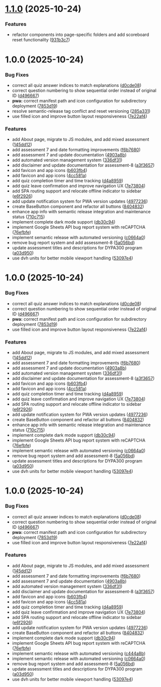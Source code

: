 # [1.1.0](https://github.com/ThPadelis/datalabs-ai-applications-quiz/compare/v1.0.0...v1.1.0) (2025-10-24)


### Features

* refactor components into page-specific folders and add scoreboard reset functionality ([931b3c7](https://github.com/ThPadelis/datalabs-ai-applications-quiz/commit/931b3c7bef407c45cfdb73cc37c25bb14359d9b7))

# 1.0.0 (2025-10-24)


### Bug Fixes

* correct all quiz answer indices to match explanations ([d0cde08](https://github.com/ThPadelis/datalabs-ai-applications-quiz/commit/d0cde088c592ba1dc5c5a8ddb25ac172f5d97a4e))
* correct question numbering to show sequential order instead of original ID ([d496667](https://github.com/ThPadelis/datalabs-ai-applications-quiz/commit/d496667c39e9b0f41cf738f2d0e233657a3264d8))
* **pwa:** correct manifest path and icon configuration for subdirectory deployment ([7853d19](https://github.com/ThPadelis/datalabs-ai-applications-quiz/commit/7853d19fa034e3790a2f4a166db932ed670d00a7))
* resolve semantic-release tag conflict and reset versioning ([285a331](https://github.com/ThPadelis/datalabs-ai-applications-quiz/commit/285a331df01b6e98f7c67745d055784dd0e76dcd))
* use filled icon and improve button layout responsiveness ([7e22af4](https://github.com/ThPadelis/datalabs-ai-applications-quiz/commit/7e22af45238ca63dad542ef9585d089979532b7c))


### Features

* add About page, migrate to JS modules, and add mixed assessment ([145dd12](https://github.com/ThPadelis/datalabs-ai-applications-quiz/commit/145dd127dbcbf04d6e2e620a2108ad607904bc3d))
* add assessment 7 and date formatting improvements ([f6b7680](https://github.com/ThPadelis/datalabs-ai-applications-quiz/commit/f6b768002a94b9bd76c9e6e8398942e143284f77))
* add assessment 7 and update documentation ([4903a8b](https://github.com/ThPadelis/datalabs-ai-applications-quiz/commit/4903a8bb36f7c3669ae8ca994bd106622a0a6eed))
* add automated version management system ([336df31](https://github.com/ThPadelis/datalabs-ai-applications-quiz/commit/336df3163003ec527a20196645f38415fd205140))
* add disclaimer and update documentation for assessment-8 ([a3f3657](https://github.com/ThPadelis/datalabs-ai-applications-quiz/commit/a3f3657cf7625d519a0ab8739b207200e8e27312))
* add favicon and app icons ([b603fb4](https://github.com/ThPadelis/datalabs-ai-applications-quiz/commit/b603fb434c957d3395c2ab9ff56328a8651b9700))
* add favicon and app icons ([4cc581a](https://github.com/ThPadelis/datalabs-ai-applications-quiz/commit/4cc581a55bc5a7e258b2958df72dc2d9e7750cde))
* add quiz completion timer and time tracking ([d4a8959](https://github.com/ThPadelis/datalabs-ai-applications-quiz/commit/d4a8959f18aafa753cb1eb267ad05da7abacdbfe))
* add quiz leave confirmation and improve navigation UX ([7e73804](https://github.com/ThPadelis/datalabs-ai-applications-quiz/commit/7e738042a82be89031b069de7069c771df417eac))
* add SPA routing support and relocate offline indicator to sidebar ([e6f2926](https://github.com/ThPadelis/datalabs-ai-applications-quiz/commit/e6f2926abeea98d5000f1a9c6123adb8b8ac81fc))
* add update notification system for PWA version updates ([4977236](https://github.com/ThPadelis/datalabs-ai-applications-quiz/commit/4977236e798ac0ffcbafd24aafd63ff1f43c8953))
* create BaseButton component and refactor all buttons ([8404832](https://github.com/ThPadelis/datalabs-ai-applications-quiz/commit/8404832b53cf8e89b6e5c4babdef6d6941ef2dda))
* enhance app info with semantic release integration and maintenance status ([710c715](https://github.com/ThPadelis/datalabs-ai-applications-quiz/commit/710c7150f274768c23950245e62fb76682bf39ef))
* implement complete dark mode support ([db30c94](https://github.com/ThPadelis/datalabs-ai-applications-quiz/commit/db30c9424ecbf2293fcf25341ccbf77903c0f9ac))
* implement Google Sheets API bug report system with reCAPTCHA ([76efbfe](https://github.com/ThPadelis/datalabs-ai-applications-quiz/commit/76efbfe644aefa6ec5af9890581692c93549607d))
* implement semantic release with automated versioning ([c0664a0](https://github.com/ThPadelis/datalabs-ai-applications-quiz/commit/c0664a01794b675473f67468d63ee093918de769))
* remove bug report system and add assessment-8 ([5a056bd](https://github.com/ThPadelis/datalabs-ai-applications-quiz/commit/5a056bdc8e711837a4280356302145f8518abbbf))
* update assessment titles and descriptions for DYPA300 program ([a03d950](https://github.com/ThPadelis/datalabs-ai-applications-quiz/commit/a03d950e568d2772d4adba6380029ed1baf4fb22))
* use dvh units for better mobile viewport handling ([53097e4](https://github.com/ThPadelis/datalabs-ai-applications-quiz/commit/53097e47d89604d04d7850371e1be1d080870275))

# 1.0.0 (2025-10-24)


### Bug Fixes

* correct all quiz answer indices to match explanations ([d0cde08](https://github.com/ThPadelis/datalabs-ai-applications-quiz/commit/d0cde088c592ba1dc5c5a8ddb25ac172f5d97a4e))
* correct question numbering to show sequential order instead of original ID ([d496667](https://github.com/ThPadelis/datalabs-ai-applications-quiz/commit/d496667c39e9b0f41cf738f2d0e233657a3264d8))
* **pwa:** correct manifest path and icon configuration for subdirectory deployment ([7853d19](https://github.com/ThPadelis/datalabs-ai-applications-quiz/commit/7853d19fa034e3790a2f4a166db932ed670d00a7))
* use filled icon and improve button layout responsiveness ([7e22af4](https://github.com/ThPadelis/datalabs-ai-applications-quiz/commit/7e22af45238ca63dad542ef9585d089979532b7c))


### Features

* add About page, migrate to JS modules, and add mixed assessment ([145dd12](https://github.com/ThPadelis/datalabs-ai-applications-quiz/commit/145dd127dbcbf04d6e2e620a2108ad607904bc3d))
* add assessment 7 and date formatting improvements ([f6b7680](https://github.com/ThPadelis/datalabs-ai-applications-quiz/commit/f6b768002a94b9bd76c9e6e8398942e143284f77))
* add assessment 7 and update documentation ([4903a8b](https://github.com/ThPadelis/datalabs-ai-applications-quiz/commit/4903a8bb36f7c3669ae8ca994bd106622a0a6eed))
* add automated version management system ([336df31](https://github.com/ThPadelis/datalabs-ai-applications-quiz/commit/336df3163003ec527a20196645f38415fd205140))
* add disclaimer and update documentation for assessment-8 ([a3f3657](https://github.com/ThPadelis/datalabs-ai-applications-quiz/commit/a3f3657cf7625d519a0ab8739b207200e8e27312))
* add favicon and app icons ([b603fb4](https://github.com/ThPadelis/datalabs-ai-applications-quiz/commit/b603fb434c957d3395c2ab9ff56328a8651b9700))
* add favicon and app icons ([4cc581a](https://github.com/ThPadelis/datalabs-ai-applications-quiz/commit/4cc581a55bc5a7e258b2958df72dc2d9e7750cde))
* add quiz completion timer and time tracking ([d4a8959](https://github.com/ThPadelis/datalabs-ai-applications-quiz/commit/d4a8959f18aafa753cb1eb267ad05da7abacdbfe))
* add quiz leave confirmation and improve navigation UX ([7e73804](https://github.com/ThPadelis/datalabs-ai-applications-quiz/commit/7e738042a82be89031b069de7069c771df417eac))
* add SPA routing support and relocate offline indicator to sidebar ([e6f2926](https://github.com/ThPadelis/datalabs-ai-applications-quiz/commit/e6f2926abeea98d5000f1a9c6123adb8b8ac81fc))
* add update notification system for PWA version updates ([4977236](https://github.com/ThPadelis/datalabs-ai-applications-quiz/commit/4977236e798ac0ffcbafd24aafd63ff1f43c8953))
* create BaseButton component and refactor all buttons ([8404832](https://github.com/ThPadelis/datalabs-ai-applications-quiz/commit/8404832b53cf8e89b6e5c4babdef6d6941ef2dda))
* enhance app info with semantic release integration and maintenance status ([710c715](https://github.com/ThPadelis/datalabs-ai-applications-quiz/commit/710c7150f274768c23950245e62fb76682bf39ef))
* implement complete dark mode support ([db30c94](https://github.com/ThPadelis/datalabs-ai-applications-quiz/commit/db30c9424ecbf2293fcf25341ccbf77903c0f9ac))
* implement Google Sheets API bug report system with reCAPTCHA ([76efbfe](https://github.com/ThPadelis/datalabs-ai-applications-quiz/commit/76efbfe644aefa6ec5af9890581692c93549607d))
* implement semantic release with automated versioning ([c0664a0](https://github.com/ThPadelis/datalabs-ai-applications-quiz/commit/c0664a01794b675473f67468d63ee093918de769))
* remove bug report system and add assessment-8 ([5a056bd](https://github.com/ThPadelis/datalabs-ai-applications-quiz/commit/5a056bdc8e711837a4280356302145f8518abbbf))
* update assessment titles and descriptions for DYPA300 program ([a03d950](https://github.com/ThPadelis/datalabs-ai-applications-quiz/commit/a03d950e568d2772d4adba6380029ed1baf4fb22))
* use dvh units for better mobile viewport handling ([53097e4](https://github.com/ThPadelis/datalabs-ai-applications-quiz/commit/53097e47d89604d04d7850371e1be1d080870275))

# 1.0.0 (2025-10-24)


### Bug Fixes

* correct all quiz answer indices to match explanations ([d0cde08](https://github.com/ThPadelis/datalabs-ai-applications-quiz/commit/d0cde088c592ba1dc5c5a8ddb25ac172f5d97a4e))
* correct question numbering to show sequential order instead of original ID ([d496667](https://github.com/ThPadelis/datalabs-ai-applications-quiz/commit/d496667c39e9b0f41cf738f2d0e233657a3264d8))
* **pwa:** correct manifest path and icon configuration for subdirectory deployment ([7853d19](https://github.com/ThPadelis/datalabs-ai-applications-quiz/commit/7853d19fa034e3790a2f4a166db932ed670d00a7))
* use filled icon and improve button layout responsiveness ([7e22af4](https://github.com/ThPadelis/datalabs-ai-applications-quiz/commit/7e22af45238ca63dad542ef9585d089979532b7c))


### Features

* add About page, migrate to JS modules, and add mixed assessment ([145dd12](https://github.com/ThPadelis/datalabs-ai-applications-quiz/commit/145dd127dbcbf04d6e2e620a2108ad607904bc3d))
* add assessment 7 and date formatting improvements ([f6b7680](https://github.com/ThPadelis/datalabs-ai-applications-quiz/commit/f6b768002a94b9bd76c9e6e8398942e143284f77))
* add assessment 7 and update documentation ([4903a8b](https://github.com/ThPadelis/datalabs-ai-applications-quiz/commit/4903a8bb36f7c3669ae8ca994bd106622a0a6eed))
* add automated version management system ([336df31](https://github.com/ThPadelis/datalabs-ai-applications-quiz/commit/336df3163003ec527a20196645f38415fd205140))
* add disclaimer and update documentation for assessment-8 ([a3f3657](https://github.com/ThPadelis/datalabs-ai-applications-quiz/commit/a3f3657cf7625d519a0ab8739b207200e8e27312))
* add favicon and app icons ([b603fb4](https://github.com/ThPadelis/datalabs-ai-applications-quiz/commit/b603fb434c957d3395c2ab9ff56328a8651b9700))
* add favicon and app icons ([4cc581a](https://github.com/ThPadelis/datalabs-ai-applications-quiz/commit/4cc581a55bc5a7e258b2958df72dc2d9e7750cde))
* add quiz completion timer and time tracking ([d4a8959](https://github.com/ThPadelis/datalabs-ai-applications-quiz/commit/d4a8959f18aafa753cb1eb267ad05da7abacdbfe))
* add quiz leave confirmation and improve navigation UX ([7e73804](https://github.com/ThPadelis/datalabs-ai-applications-quiz/commit/7e738042a82be89031b069de7069c771df417eac))
* add SPA routing support and relocate offline indicator to sidebar ([e6f2926](https://github.com/ThPadelis/datalabs-ai-applications-quiz/commit/e6f2926abeea98d5000f1a9c6123adb8b8ac81fc))
* add update notification system for PWA version updates ([4977236](https://github.com/ThPadelis/datalabs-ai-applications-quiz/commit/4977236e798ac0ffcbafd24aafd63ff1f43c8953))
* create BaseButton component and refactor all buttons ([8404832](https://github.com/ThPadelis/datalabs-ai-applications-quiz/commit/8404832b53cf8e89b6e5c4babdef6d6941ef2dda))
* implement complete dark mode support ([db30c94](https://github.com/ThPadelis/datalabs-ai-applications-quiz/commit/db30c9424ecbf2293fcf25341ccbf77903c0f9ac))
* implement Google Sheets API bug report system with reCAPTCHA ([76efbfe](https://github.com/ThPadelis/datalabs-ai-applications-quiz/commit/76efbfe644aefa6ec5af9890581692c93549607d))
* implement semantic release with automated versioning ([c444a8b](https://github.com/ThPadelis/datalabs-ai-applications-quiz/commit/c444a8b875287497de083a885c694b04b5229d63))
* implement semantic release with automated versioning ([c0664a0](https://github.com/ThPadelis/datalabs-ai-applications-quiz/commit/c0664a01794b675473f67468d63ee093918de769))
* remove bug report system and add assessment-8 ([5a056bd](https://github.com/ThPadelis/datalabs-ai-applications-quiz/commit/5a056bdc8e711837a4280356302145f8518abbbf))
* update assessment titles and descriptions for DYPA300 program ([a03d950](https://github.com/ThPadelis/datalabs-ai-applications-quiz/commit/a03d950e568d2772d4adba6380029ed1baf4fb22))
* use dvh units for better mobile viewport handling ([53097e4](https://github.com/ThPadelis/datalabs-ai-applications-quiz/commit/53097e47d89604d04d7850371e1be1d080870275))

